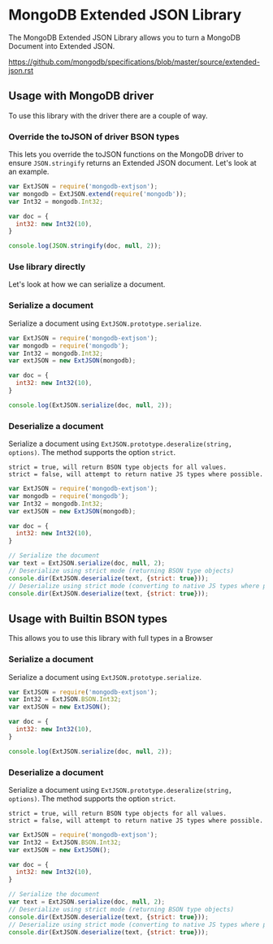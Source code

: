 # MongoDB Extended JSON Library

The MongoDB Extended JSON Library allows you to turn a MongoDB Document into Extended JSON.

https://github.com/mongodb/specifications/blob/master/source/extended-json.rst

## Usage with MongoDB driver
To use this library with the driver there are a couple of way.

### Override the toJSON of driver BSON types
This lets you override the toJSON functions on the MongoDB driver to ensure `JSON.stringify` returns an Extended JSON document. Let's look at an example.

```js
var ExtJSON = require('mongodb-extjson');
var mongodb = ExtJSON.extend(require('mongodb'));
var Int32 = mongodb.Int32;

var doc = {
  int32: new Int32(10),
}

console.log(JSON.stringify(doc, null, 2));
```

### Use library directly
Let's look at how we can serialize a document.

### Serialize a document
Serialize a document using `ExtJSON.prototype.serialize`.

```js
var ExtJSON = require('mongodb-extjson');
var mongodb = require('mongodb');
var Int32 = mongodb.Int32;
var extJSON = new ExtJSON(mongodb);

var doc = {
  int32: new Int32(10),
}

console.log(ExtJSON.serialize(doc, null, 2));
```

### Deserialize a document
Serialize a document using `ExtJSON.prototype.deseralize(string, options)`. The method supports the option `strict`.

```
strict = true, will return BSON type objects for all values.
strict = false, will attempt to return native JS types where possible.
```

```js
var ExtJSON = require('mongodb-extjson');
var mongodb = require('mongodb');
var Int32 = mongodb.Int32;
var extJSON = new ExtJSON(mongodb);

var doc = {
  int32: new Int32(10),
}

// Serialize the document
var text = ExtJSON.serialize(doc, null, 2);
// Deserialize using strict mode (returning BSON type objects)
console.dir(ExtJSON.deserialize(text, {strict: true}));
// Deserialize using strict mode (converting to native JS types where possible)
console.dir(ExtJSON.deserialize(text, {strict: true}));
```

## Usage with Builtin BSON types
This allows you to use this library with full types in a Browser

### Serialize a document
Serialize a document using `ExtJSON.prototype.serialize`.

```js
var ExtJSON = require('mongodb-extjson');
var Int32 = ExtJSON.BSON.Int32;
var extJSON = new ExtJSON();

var doc = {
  int32: new Int32(10),
}

console.log(ExtJSON.serialize(doc, null, 2));
```

### Deserialize a document
Serialize a document using `ExtJSON.prototype.deseralize(string, options)`. The method supports the option `strict`.

```
strict = true, will return BSON type objects for all values.
strict = false, will attempt to return native JS types where possible.
```

```js
var ExtJSON = require('mongodb-extjson');
var Int32 = ExtJSON.BSON.Int32;
var extJSON = new ExtJSON();

var doc = {
  int32: new Int32(10),
}

// Serialize the document
var text = ExtJSON.serialize(doc, null, 2);
// Deserialize using strict mode (returning BSON type objects)
console.dir(ExtJSON.deserialize(text, {strict: true}));
// Deserialize using strict mode (converting to native JS types where possible)
console.dir(ExtJSON.deserialize(text, {strict: true}));
```
